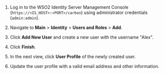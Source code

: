 1. Log in to the WSO2 Identity Server Management Console (`https://<IS_HOST>:<PORT>/carbon`) using administrator credentials (`admin:admin`).

2. Navigate to **Main** > **Identity** > **Users and Roles** > **Add**.

3. Click **Add New User** and create a new user with the username "Alex".

4. Click **Finish**.
    
5. In the next view, click **User Profile** of the newly created user.

6. Update the user profile with a valid email address and other information.
